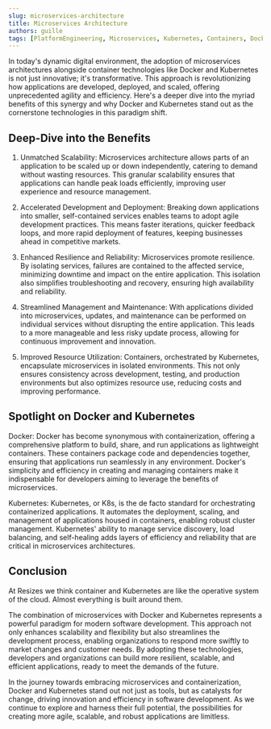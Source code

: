 ```yaml
---
slug: microservices-architecture
title: Microservices Architecture
authors: guille
tags: [PlatformEngineering, Microservices, Kubernetes, Containers, Docker, DevOps]
---
```


In today's dynamic digital environment, the adoption of microservices architectures alongside container technologies like Docker and Kubernetes is not just innovative; it's transformative. This approach is revolutionizing how applications are developed, deployed, and scaled, offering unprecedented agility and efficiency. Here's a deeper dive into the myriad benefits of this synergy and why Docker and Kubernetes stand out as the cornerstone technologies in this paradigm shift.

<!--truncate-->

## Deep-Dive into the Benefits

1. Unmatched Scalability: Microservices architecture allows parts of an application to be scaled up or down independently, catering to demand without wasting resources. This granular scalability ensures that applications can handle peak loads efficiently, improving user experience and resource management.

2. Accelerated Development and Deployment: Breaking down applications into smaller, self-contained services enables teams to adopt agile development practices. This means faster iterations, quicker feedback loops, and more rapid deployment of features, keeping businesses ahead in competitive markets.

3. Enhanced Resilience and Reliability: Microservices promote resilience. By isolating services, failures are contained to the affected service, minimizing downtime and impact on the entire application. This isolation also simplifies troubleshooting and recovery, ensuring high availability and reliability.

4. Streamlined Management and Maintenance: With applications divided into microservices, updates, and maintenance can be performed on individual services without disrupting the entire application. This leads to a more manageable and less risky update process, allowing for continuous improvement and innovation.

5. Improved Resource Utilization: Containers, orchestrated by Kubernetes, encapsulate microservices in isolated environments. This not only ensures consistency across development, testing, and production environments but also optimizes resource use, reducing costs and improving performance.

## Spotlight on Docker and Kubernetes

Docker: Docker has become synonymous with containerization, offering a comprehensive platform to build, share, and run applications as lightweight containers. These containers package code and dependencies together, ensuring that applications run seamlessly in any environment. Docker's simplicity and efficiency in creating and managing containers make it indispensable for developers aiming to leverage the benefits of microservices.

Kubernetes: Kubernetes, or K8s, is the de facto standard for orchestrating containerized applications. It automates the deployment, scaling, and management of applications housed in containers, enabling robust cluster management. Kubernetes' ability to manage service discovery, load balancing, and self-healing adds layers of efficiency and reliability that are critical in microservices architectures.

## Conclusion

At Resizes we think container and Kubernetes are like the operative system of the cloud. Almost everything is built around them.

The combination of microservices with Docker and Kubernetes represents a powerful paradigm for modern software development. This approach not only enhances scalability and flexibility but also streamlines the development process, enabling organizations to respond more swiftly to market changes and customer needs. By adopting these technologies, developers and organizations can build more resilient, scalable, and efficient applications, ready to meet the demands of the future.

In the journey towards embracing microservices and containerization, Docker and Kubernetes stand out not just as tools, but as catalysts for change, driving innovation and efficiency in software development. As we continue to explore and harness their full potential, the possibilities for creating more agile, scalable, and robust applications are limitless.